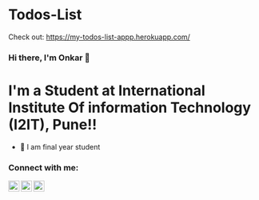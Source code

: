# Todos-List

Check out: https://my-todos-list-appp.herokuapp.com/

### Hi there, I'm Onkar 👋

# I'm a Student at International Institute Of information Technology (I2IT), Pune!!

- 🔭 I am final year student
<!-- - 🌱 I’m currently learning everything 🤣
- 👯 I’m looking to collaborate with other content creators
- 🥅 2020 Goals: Contribute more to Open Source projects
- ⚡ Fun fact: I love to draw and play guitar / drums -->

### Connect with me:

[<img align="left" alt="YouTube" style="color:#455" width="22px" src="https://cdn.jsdelivr.net/npm/simple-icons@v3/icons/youtube.svg" />][youtube]
[<img align="left" alt="LinkedIn" width="22px" src="https://cdn.jsdelivr.net/npm/simple-icons@v3/icons/linkedin.svg" />][linkedin]
[<img align="left" alt="Instagram" width="22px" src="https://cdn.jsdelivr.net/npm/simple-icons@v3/icons/instagram.svg" />][instagram]

<br />


[youtube]: https://www.youtube.com/channel/UCKuIG2QHX7ISgidIGDD2v5A
[instagram]: https://www.instagram.com/onkarsawant13/
[linkedin]: https://www.linkedin.com/in/onkar-sawant-743b51186/
